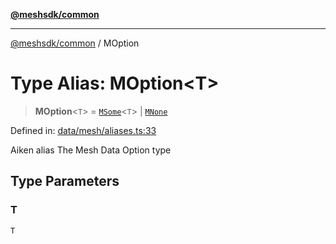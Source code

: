 [**@meshsdk/common**](../README.md)

***

[@meshsdk/common](../globals.md) / MOption

# Type Alias: MOption\<T\>

> **MOption**\<`T`\> = [`MSome`](MSome.md)\<`T`\> \| [`MNone`](MNone.md)

Defined in: [data/mesh/aliases.ts:33](https://github.com/MeshJS/mesh/blob/1abde1553cbd7cf2cf4e40197fc0de9e4a7d0f49/packages/mesh-common/src/data/mesh/aliases.ts#L33)

Aiken alias
The Mesh Data Option type

## Type Parameters

### T

`T`

